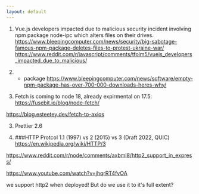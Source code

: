```yaml
---
layout: default
---
```


1. Vue.js developers impacted due to malicious security incident involving npm package node-ipc which alters files on their drives.
https://www.bleepingcomputer.com/news/security/big-sabotage-famous-npm-package-deletes-files-to-protest-ukraine-war/
https://www.reddit.com/r/javascript/comments/tfolm5/vuejs_developers_impacted_due_to_malicious/


2. - package
https://www.bleepingcomputer.com/news/software/empty-npm-package-has-over-700-000-downloads-heres-why/

3. Fetch is coming to node 18, already expirmental on 17.5:
https://fusebit.io/blog/node-fetch/

https://blog.esteetey.dev/fetch-to-axios


3. Prettier 2.6

4. ###HTTP Protcol
1.1 (1997) vs 2 (2015) vs 3 (Draft 2022, QUIC) 
https://en.wikipedia.org/wiki/HTTP/3

https://www.reddit.com/r/node/comments/axbml8/http2_support_in_express/

https://www.youtube.com/watch?v=jhqrRT4fvOA

we support http2 when deployed!
But do we use it to it's full extent? 

